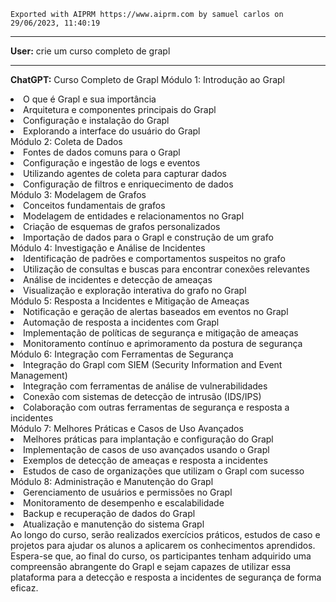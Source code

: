 ```
Exported with AIPRM https://www.aiprm.com by samuel carlos on 29/06/2023, 11:40:19
```

---


**User:**
crie um curso completo de grapl

---

**ChatGPT:**
Curso Completo de Grapl
Módulo 1: Introdução ao Grapl
<li>O que é Grapl e sua importância</li>
<li>Arquitetura e componentes principais do Grapl</li>
<li>Configuração e instalação do Grapl</li>
<li>Explorando a interface do usuário do Grapl</li>
Módulo 2: Coleta de Dados
<li>Fontes de dados comuns para o Grapl</li>
<li>Configuração e ingestão de logs e eventos</li>
<li>Utilizando agentes de coleta para capturar dados</li>
<li>Configuração de filtros e enriquecimento de dados</li>
Módulo 3: Modelagem de Grafos
<li>Conceitos fundamentais de grafos</li>
<li>Modelagem de entidades e relacionamentos no Grapl</li>
<li>Criação de esquemas de grafos personalizados</li>
<li>Importação de dados para o Grapl e construção de um grafo</li>
Módulo 4: Investigação e Análise de Incidentes
<li>Identificação de padrões e comportamentos suspeitos no grafo</li>
<li>Utilização de consultas e buscas para encontrar conexões relevantes</li>
<li>Análise de incidentes e detecção de ameaças</li>
<li>Visualização e exploração interativa do grafo no Grapl</li>
Módulo 5: Resposta a Incidentes e Mitigação de Ameaças
<li>Notificação e geração de alertas baseados em eventos no Grapl</li>
<li>Automação de resposta a incidentes com Grapl</li>
<li>Implementação de políticas de segurança e mitigação de ameaças</li>
<li>Monitoramento contínuo e aprimoramento da postura de segurança</li>
Módulo 6: Integração com Ferramentas de Segurança
<li>Integração do Grapl com SIEM (Security Information and Event Management)</li>
<li>Integração com ferramentas de análise de vulnerabilidades</li>
<li>Conexão com sistemas de detecção de intrusão (IDS/IPS)</li>
<li>Colaboração com outras ferramentas de segurança e resposta a incidentes</li>
Módulo 7: Melhores Práticas e Casos de Uso Avançados
<li>Melhores práticas para implantação e configuração do Grapl</li>
<li>Implementação de casos de uso avançados usando o Grapl</li>
<li>Exemplos de detecção de ameaças e resposta a incidentes</li>
<li>Estudos de caso de organizações que utilizam o Grapl com sucesso</li>
Módulo 8: Administração e Manutenção do Grapl
<li>Gerenciamento de usuários e permissões no Grapl</li>
<li>Monitoramento de desempenho e escalabilidade</li>
<li>Backup e recuperação de dados do Grapl</li>
<li>Atualização e manutenção do sistema Grapl</li>
Ao longo do curso, serão realizados exercícios práticos, estudos de caso e projetos para ajudar os alunos a aplicarem os
conhecimentos aprendidos. Espera-se que, ao final do curso, os participantes tenham adquirido uma compreensão abrangente
do Grapl e sejam capazes de utilizar essa plataforma para a detecção e resposta a incidentes de segurança de forma
eficaz.